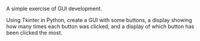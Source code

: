 A simple exercise of GUI development. 

Using Tkinter in Python, create a GUI with some buttons, a display showing how many times each button was clicked, and a display of which button has been clicked the most.
